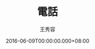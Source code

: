 ---
issue: 176
title: 電話
author: 王秀容
date: 2016-06-09T00:00:00.000+08:00
topic: 懷想
difficulty: 1
wikidata: Q98095546
wikidata_link: https://www.wikidata.org/wiki/Q98095546
---